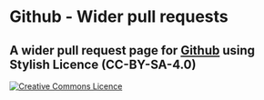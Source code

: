# Github - Wider pull requests  
A wider pull request page for [Github](www.github.com) using Stylish
Licence (CC-BY-SA-4.0)
--
[![Creative Commons Licence](https://i.creativecommons.org/l/by-sa/4.0/88x31.png)](http://creativecommons.org/licenses/by-sa/4.0")
